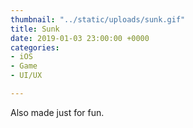```yaml
---
thumbnail: "../static/uploads/sunk.gif"
title: Sunk
date: 2019-01-03 23:00:00 +0000
categories:
- iOS
- Game
- UI/UX

---
```

Also made just for fun.
